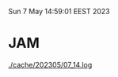 Sun  7 May 14:59:01 EEST 2023
# JAM
<a href='./cache/202305/07_14.log'>./cache/202305/07_14.log</a>

